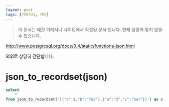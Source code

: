 ```yaml
---
layout: post
tags: [가리사니, 기타]
---
```


> 이 문서는 예전 가리사니 사이트에서 작성된 문서 입니다.
현재 상황과 맞지 않을 수 있습니다.


http://www.postgresql.org/docs/9.4/static/functions-json.html

의외로 상당히 간단합니다.

# json_to_recordset(json)

``` sql
select
	*
from json_to_recordset('[{"a":1,"b":"foo"},{"a":"2","c":"bar"}]') as x(a int, b text);
```